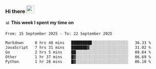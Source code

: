 ### Hi there <a href="https://www.gautamkrishnar.com/"><img src="https://media.giphy.com/media/hvRJCLFzcasrR4ia7z/giphy.gif" width="25px"></a>

📊 **This week I spent my time on**

<!--START_SECTION:waka-->

```txt
From: 15 September 2025 - To: 22 September 2025

Markdown     8 hrs 48 mins   █████████░░░░░░░░░░░░░░░░   36.33 %
JavaScript   7 hrs 31 mins   ███████▓░░░░░░░░░░░░░░░░░   31.02 %
Go           2 hrs 5 mins    ██░░░░░░░░░░░░░░░░░░░░░░░   08.64 %
Other        1 hr 37 mins    █▓░░░░░░░░░░░░░░░░░░░░░░░   06.69 %
Python       1 hr 28 mins    █▓░░░░░░░░░░░░░░░░░░░░░░░   06.10 %
```

<!--END_SECTION:waka-->
